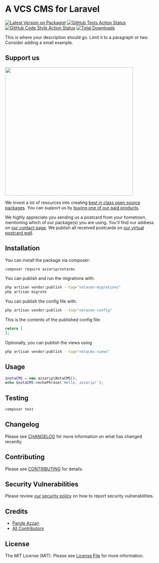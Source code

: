 # A VCS CMS for Laravel

[![Latest Version on Packagist](https://img.shields.io/packagist/v/azzarip/notacms.svg?style=flat-square)](https://packagist.org/packages/azzarip/notacms)
[![GitHub Tests Action Status](https://img.shields.io/github/actions/workflow/status/azzarip/notacms/run-tests.yml?branch=main&label=tests&style=flat-square)](https://github.com/azzarip/notacms/actions?query=workflow%3Arun-tests+branch%3Amain)
[![GitHub Code Style Action Status](https://img.shields.io/github/actions/workflow/status/azzarip/notacms/fix-php-code-style-issues.yml?branch=main&label=code%20style&style=flat-square)](https://github.com/azzarip/notacms/actions?query=workflow%3A"Fix+PHP+code+style+issues"+branch%3Amain)
[![Total Downloads](https://img.shields.io/packagist/dt/azzarip/notacms.svg?style=flat-square)](https://packagist.org/packages/azzarip/notacms)

This is where your description should go. Limit it to a paragraph or two. Consider adding a small example.

## Support us

[<img src="https://github-ads.s3.eu-central-1.amazonaws.com/notaCMS.jpg?t=1" width="419px" />](https://spatie.be/github-ad-click/notaCMS)

We invest a lot of resources into creating [best in class open source packages](https://spatie.be/open-source). You can support us by [buying one of our paid products](https://spatie.be/open-source/support-us).

We highly appreciate you sending us a postcard from your hometown, mentioning which of our package(s) you are using. You'll find our address on [our contact page](https://spatie.be/about-us). We publish all received postcards on [our virtual postcard wall](https://spatie.be/open-source/postcards).

## Installation

You can install the package via composer:

```bash
composer require azzarip/notacms
```

You can publish and run the migrations with:

```bash
php artisan vendor:publish --tag="notacms-migrations"
php artisan migrate
```

You can publish the config file with:

```bash
php artisan vendor:publish --tag="notacms-config"
```

This is the contents of the published config file:

```php
return [
];
```

Optionally, you can publish the views using

```bash
php artisan vendor:publish --tag="notacms-views"
```

## Usage

```php
$notaCMS = new azzarip\NotaCMS();
echo $notaCMS->echoPhrase('Hello, azzarip!');
```

## Testing

```bash
composer test
```

## Changelog

Please see [CHANGELOG](CHANGELOG.md) for more information on what has changed recently.

## Contributing

Please see [CONTRIBUTING](CONTRIBUTING.md) for details.

## Security Vulnerabilities

Please review [our security policy](../../security/policy) on how to report security vulnerabilities.

## Credits

- [Paride Azzari](https://github.com/Azzarip)
- [All Contributors](../../contributors)

## License

The MIT License (MIT). Please see [License File](LICENSE.md) for more information.
